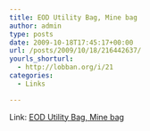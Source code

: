 ```yaml
---
title: EOD Utility Bag, Mine bag
author: admin
type: posts
date: 2009-10-18T17:45:17+00:00
url: /posts/2009/10/18/216442637/
yourls_shorturl:
  - http://lobban.org/i/21
categories:
  - Links

---
```

Link: [EOD Utility Bag, Mine bag][1]

 [1]: http://countycomm.com/minebag.htm